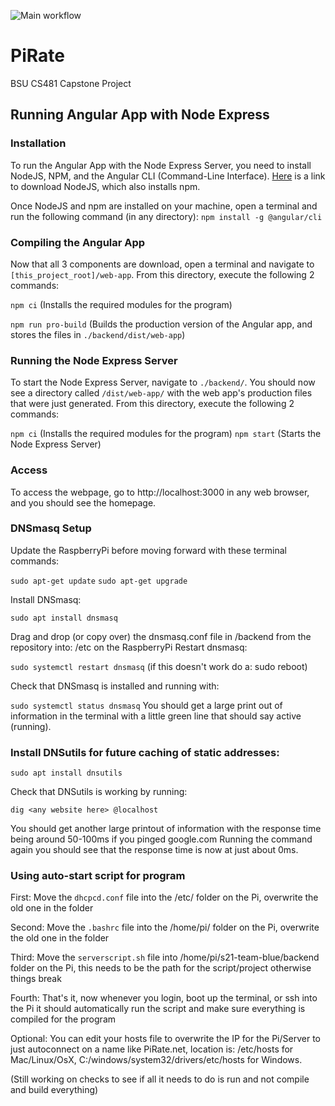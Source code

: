 ![Main workflow](https://github.com/cs481-ekh/s21-team-blue/workflows/Build/badge.svg)


# PiRate
BSU CS481 Capstone Project

## Running Angular App with Node Express
### Installation
To run the Angular App with the Node Express Server, you need to install NodeJS, NPM, and the Angular CLI (Command-Line Interface). [Here](https://nodejs.org/en/) is a link to download NodeJS, which also installs npm. 

Once NodeJS and npm are installed on your machine, open a terminal and run the following command (in any directory):
`npm install -g @angular/cli`

### Compiling the Angular App
Now that all 3 components are download, open a terminal and navigate to `[this_project_root]/web-app`. From this directory, execute the following 2 commands:

`npm ci` (Installs the required modules for the program)

`npm run pro-build` (Builds the production version of the Angular app, and stores the files in `./backend/dist/web-app`)

### Running the Node Express Server
To start the Node Express Server, navigate to `./backend/`. You should now see a directory called `/dist/web-app/` with the web app's production files that were just generated. From this directory, execute the following 2 commands:

`npm ci` (Installs the required modules for the program)
`npm start` (Starts the Node Express Server)

### Access
To access the webpage, go to http://localhost:3000 in any web browser, and you should see the homepage.

### DNSmasq Setup
Update the RaspberryPi before moving forward with these terminal commands:

`sudo apt-get update`
`sudo apt-get upgrade`

Install DNSmasq:

`sudo apt install dnsmasq`

Drag and drop (or copy over) the dnsmasq.conf file in /backend from the repository into: /etc on the RaspberryPi
Restart dnsmasq:

`sudo systemctl restart dnsmasq` (if this doesn't work do a: sudo reboot)

Check that DNSmasq is installed and running with:

`sudo systemctl status dnsmasq`
You should get a large print out of information in the terminal with a little green line that should say active (running).

### Install DNSutils for future caching of static addresses:

`sudo apt install dnsutils`

Check that DNSutils is working by running:

`dig <any website here> @localhost`
  
You should get another large printout of information with the response time being around 50-100ms if you pinged google.com
Running the command again you should see that the response time is now at just about 0ms.

### Using auto-start script for program

First: Move the `dhcpcd.conf` file into the /etc/ folder on the Pi, overwrite the old one in the folder

Second: Move the `.bashrc` file into the /home/pi/ folder on the Pi, overwrite the old one in the folder

Third: Move the `serverscript.sh` file into /home/pi/s21-team-blue/backend folder on the Pi, this needs to be the path for the script/project otherwise things break

Fourth: That's it, now whenever you login, boot up the terminal, or ssh into the Pi it should automatically run the script and make sure everything is compiled for the program

Optional: You can edit your hosts file to overwrite the IP for the Pi/Server to just autoconnect on a name like PiRate.net, location is: /etc/hosts for Mac/Linux/OsX, C:/windows/system32/drivers/etc/hosts for Windows.

(Still working on checks to see if all it needs to do is run and not compile and build everything)
